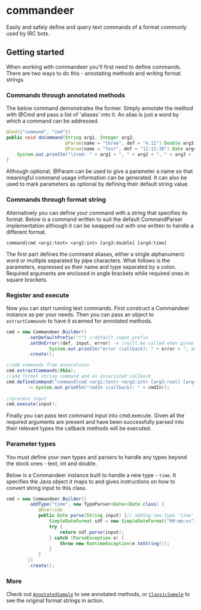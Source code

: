 commandeer
==========

Easily and safely define and query text commands of a format commonly used by IRC bots.

Getting started
---------------

When working with commandeer you'll first need to define commands. There are two ways
to do this - annotating methods and writing format strings.

### Commands through annotated methods

The below command demonstrates the former. Simply annotate the method with @Cmd and
pass a list of 'aliases' into it. An alias is just a word by which a command can be
addressed.

```Java
@Cmd({"command", "cmd"})
public void doCommand(String arg1, Integer arg2,
                      @Param(name = "three", def = "4.11") Double arg3,
                      @Param(name = "four", def = "12:11:30") Date arg4) {
    System.out.println("\tcmd: " + arg1 + ", " + arg2 + ", " + arg3 + ", " + arg4);
}
```

Although optional, @Param can be used to give a parameter a name so that meaningful
command usage information can be generated. It can also be used to mark parameters
as optional by defining their default string value.

### Commands through format string

Alternatively you can define your command with a string that specifies its format.
Below is a command written to suit the default CommandParser implementation
although it can be swapped out with one written to handle a different format.

```
command|cmd <arg1:text> <arg2:int> [arg3:double] [arg4:time]
```

The first part defines the command aliases, either a single alphanumeric word
or multiple separated by pipe characters. What follows is the parameters,
expressed as their name and type separated by a colon. Required arguments
are enclosed in angle brackets while required ones in square brackets.

### Register and execute

Now you can start running text commands. First construct a Commandeer instance
as per your needs. Then you can pass an object to `extractCommands` to have it
scanned for annotated methods.

```Java
cmd = new Commandeer.Builder()
        .setDefaultPrefix("!") //default input prefix
        .setOnError((def, input, error) -> //will be called when given bad input
                System.out.println("error (callback): " + error + ", input: " + input))
        .create();

//add commands from annotations
cmd.extractCommands(this);
//add format string command and an associated callback
cmd.defineCommand("command|cmd <arg1:text> <arg2:int> [arg3:real] [arg4:time]", (cmdIn)
        -> System.out.println("cmdIn (callback): " + cmdIn));
        
//process input
cmd.execute(input);
```

Finally you can pass text command input into cmd.execute. Given all the required arguments
are present and have been successfully parsed into their relevant types the callback
methods will be executed.

### Parameter types

You must define your own types and parsers to handle
any types beyond the stock ones - text, int and double.

Below is a Commandeer instance built to handle a new type - `time`.
It specifies the Java object it maps to and gives instructions on
how to convert string input to this class.
```Java
cmd = new Commandeer.Builder()
        .addType("time", new TypeParser<Date>(Date.class) {
            @Override
            public Date parse(String input) {// adding new type 'time'
                SimpleDateFormat sdf = new SimpleDateFormat("HH:mm:ss");
                try {
                    return sdf.parse(input);
                } catch (ParseException e) {
                    throw new RuntimeException(e.toString());
                }
            }
        })
        .create();
```

### More

Check out [`AnnotatedSample`](https://github.com/Pucilowski/commandeer/blob/master/src/main/java/com/pucilowski/commandeer/samples/AnnotatedSample.java) 
to see annotated methods, or [`ClassicSample`](https://github.com/Pucilowski/commandeer/blob/master/src/main/java/com/pucilowski/commandeer/samples/ClassicSample.java)
to see the original format strings in action.